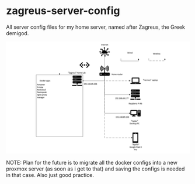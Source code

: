 # zagreus-server-config
All server config files for my home server, named after Zagreus, the Greek demigod.


![alt text](topology.png "Title")

NOTE: Plan for the future is to migrate all the docker configs into a new proxmox server (as soon as i get to that) and saving the configs is needed in that case. Also just good practice.
